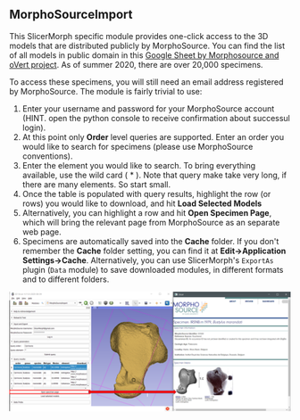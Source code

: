## MorphoSourceImport
This SlicerMorph specific module provides one-click access to the 3D models that are distributed publicly by MorphoSource. You can find the list of all models in public domain in this [Google Sheet by Morphosource and oVert project](https://docs.google.com/spreadsheets/d/1fhdVv2JwvUJAC4dvSgKZi2pwSl7dPGaB-ksYsB64k4U/edit#gid=0). As of summer 2020, there are over 20,000 specimens.

To access these specimens, you will still need an email address registered by MorphoSource. The module is fairly trivial to use:

1. Enter your username and password for your MorphoSource account (HINT. open the python console to receive confirmation about successul login). 
2. At this point only **Order** level queries are supported. Enter an order you would like to search for specimens (please use MorphoSource conventions). 
3. Enter the element you would like to search. To bring everything available, use the wild card ( * ). Note that query make take very long, if there are many elements. So start small.
4. Once the table is populated with query results, highlight the row (or rows) you would like to download, and hit **Load Selected Models**
5. Alternatively, you can highlight a row and hit **Open Specimen Page**, which will bring the relevant page from MorphoSource as an separate web page. 
6. Specimens are automatically saved into the **Cache** folder. If you don't remember the **Cache** folder setting, you can find it at **Edit->Application Settings->Cache**. Alternatively, you can use SlicerMorph's `ExportAs` plugin (`Data` module) to save downloaded modules, in different formats and to different folders. 

<img src="MorphoSourceImport.png">
